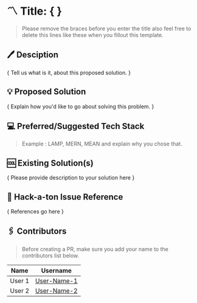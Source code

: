 # 〽️ Title: { }
> Please remove the braces before you enter the title also feel free to delete this lines like these when you fillout this template.

## 🖊 Desciption
{ Tell us what is it, about this proposed solution. }

## 💡 Proposed Solution
{ Explain how you'd like to go about solving this problem. }

## 💻 Preferred/Suggested Tech Stack 
> Example : LAMP, MERN, MEAN and explain why you chose that.

## 🆒 Existing Solution(s)
{ Please provide description to your solution here }

## 📎 Hack-a-ton Issue Reference
{ References go here }

## 🖇 Contributors
> Before creating a PR, make sure you add your name to the contributors list below.

|Name|Username|
|:-:|:-:|
|User 1|[User-Name-1](https://github.com/username1)|
|User 2|[User-Name-2](https://github.com/username2)|